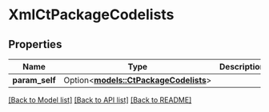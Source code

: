 # XmlCtPackageCodelists

## Properties

Name | Type | Description | Notes
------------ | ------------- | ------------- | -------------
**param_self** | Option<[**models::CtPackageCodelists**](CtPackageCodelists.md)> |  | [optional]

[[Back to Model list]](../README.md#documentation-for-models) [[Back to API list]](../README.md#documentation-for-api-endpoints) [[Back to README]](../README.md)


